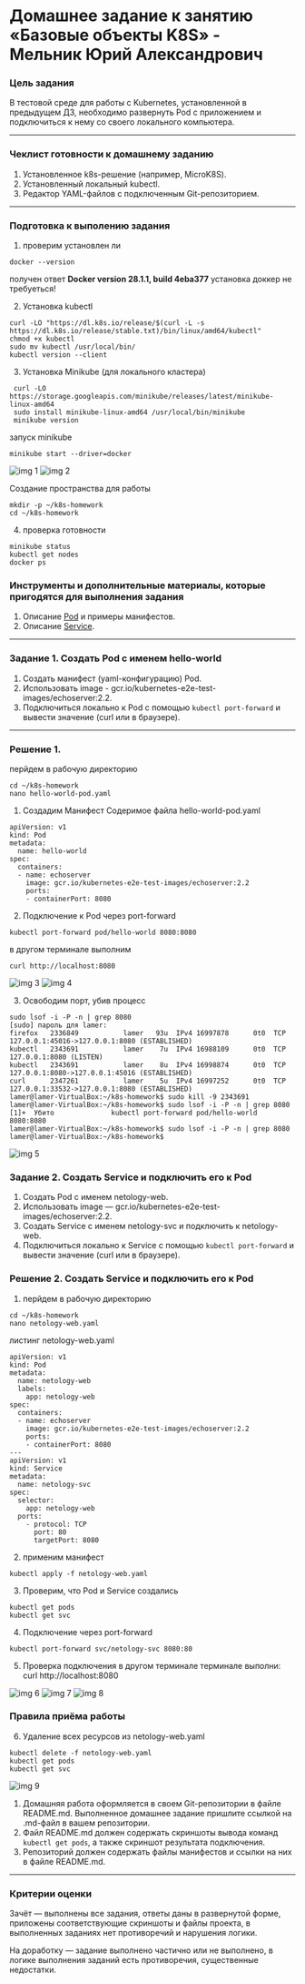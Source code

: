 # Домашнее задание к занятию «Базовые объекты K8S» - Мельник Юрий Александрович

### Цель задания

В тестовой среде для работы с Kubernetes, установленной в предыдущем ДЗ, необходимо развернуть Pod с приложением и подключиться к нему со своего локального компьютера. 

------

### Чеклист готовности к домашнему заданию

1. Установленное k8s-решение (например, MicroK8S).
2. Установленный локальный kubectl.
3. Редактор YAML-файлов с подключенным Git-репозиторием.

------
### Подготовка к выполению задания 

1. проверим установлен ли 
 ```
 docker --version
 ```
 получен ответ **Docker version 28.1.1, build 4eba377**
 установка доккер не требуеться!  

2. Установка kubectl
 ```
 curl -LO "https://dl.k8s.io/release/$(curl -L -s https://dl.k8s.io/release/stable.txt)/bin/linux/amd64/kubectl"
 chmod +x kubectl
 sudo mv kubectl /usr/local/bin/
 kubectl version --client
 ```

3. Установка Minikube (для локального кластера)
```
 curl -LO https://storage.googleapis.com/minikube/releases/latest/minikube-linux-amd64
 sudo install minikube-linux-amd64 /usr/local/bin/minikube
 minikube version
```
 запуск minikube
```
minikube start --driver=docker
```
![img 1](https://github.com/ysatii/kuber-homeworks1.2/blob/main/img/img1.jpg)
![img 2](https://github.com/ysatii/kuber-homeworks1.2/blob/main/img/img2.jpg)

Создание пространства для работы
```
mkdir -p ~/k8s-homework
cd ~/k8s-homework
```

4. проверка готовности 
```
minikube status
kubectl get nodes
docker ps
```

### Инструменты и дополнительные материалы, которые пригодятся для выполнения задания

1. Описание [Pod](https://kubernetes.io/docs/concepts/workloads/pods/) и примеры манифестов.
2. Описание [Service](https://kubernetes.io/docs/concepts/services-networking/service/).

------

### Задание 1. Создать Pod с именем hello-world

1. Создать манифест (yaml-конфигурацию) Pod.
2. Использовать image - gcr.io/kubernetes-e2e-test-images/echoserver:2.2.
3. Подключиться локально к Pod с помощью `kubectl port-forward` и вывести значение (curl или в браузере).

------

### Решение 1.
перйдем в рабочую директорию
```
cd ~/k8s-homework
nano hello-world-pod.yaml
```
1. Создадим Манифест 
Содеримое файла hello-world-pod.yaml
```
apiVersion: v1
kind: Pod
metadata:
  name: hello-world
spec:
  containers:
  - name: echoserver
    image: gcr.io/kubernetes-e2e-test-images/echoserver:2.2
    ports:
    - containerPort: 8080
```
2. Подключение к Pod через port-forward
```
kubectl port-forward pod/hello-world 8080:8080
```

в другом терминале выполним 
```
curl http://localhost:8080
```

![img 3](https://github.com/ysatii/kuber-homeworks1.2/blob/main/img/img3.jpg)
![img 4](https://github.com/ysatii/kuber-homeworks1.2/blob/main/img/img4.jpg)

3. Освободим порт,  убив процесс
```
sudo lsof -i -P -n | grep 8080
[sudo] пароль для lamer: 
firefox   2336849           lamer   93u  IPv4 16997878      0t0  TCP 127.0.0.1:45016->127.0.0.1:8080 (ESTABLISHED)
kubectl   2343691           lamer    7u  IPv4 16988109      0t0  TCP 127.0.0.1:8080 (LISTEN)
kubectl   2343691           lamer    8u  IPv4 16998874      0t0  TCP 127.0.0.1:8080->127.0.0.1:45016 (ESTABLISHED)
curl      2347261           lamer    5u  IPv4 16997252      0t0  TCP 127.0.0.1:33532->127.0.0.1:8080 (ESTABLISHED)
lamer@lamer-VirtualBox:~/k8s-homework$ sudo kill -9 2343691
lamer@lamer-VirtualBox:~/k8s-homework$ sudo lsof -i -P -n | grep 8080
[1]+  Убито              kubectl port-forward pod/hello-world 8080:8080
lamer@lamer-VirtualBox:~/k8s-homework$ sudo lsof -i -P -n | grep 8080
lamer@lamer-VirtualBox:~/k8s-homework$ 
```

![img 5](https://github.com/ysatii/kuber-homeworks1.2/blob/main/img/img5.jpg)

### Задание 2. Создать Service и подключить его к Pod

1. Создать Pod с именем netology-web.
2. Использовать image — gcr.io/kubernetes-e2e-test-images/echoserver:2.2.
3. Создать Service с именем netology-svc и подключить к netology-web.
4. Подключиться локально к Service с помощью `kubectl port-forward` и вывести значение (curl или в браузере).


### Решение 2. Создать Service и подключить его к Pod
1. перйдем в рабочую директорию
```
cd ~/k8s-homework
nano netology-web.yaml
```

листинг netology-web.yaml
```
apiVersion: v1
kind: Pod
metadata:
  name: netology-web
  labels:
    app: netology-web
spec:
  containers:
  - name: echoserver
    image: gcr.io/kubernetes-e2e-test-images/echoserver:2.2
    ports:
    - containerPort: 8080
---
apiVersion: v1
kind: Service
metadata:
  name: netology-svc
spec:
  selector:
    app: netology-web
  ports:
    - protocol: TCP
      port: 80
      targetPort: 8080
```

2. применим манифест
```
kubectl apply -f netology-web.yaml
```  

3. Проверим, что Pod и Service создались
```
kubectl get pods
kubectl get svc
```

4.  Подключение через port-forward
```
kubectl port-forward svc/netology-svc 8080:80
```

5.  Проверка подключения
в другом терминале терминале выполни:
curl http://localhost:8080

![img 6](https://github.com/ysatii/kuber-homeworks1.2/blob/main/img/img6.jpg)
![img 7](https://github.com/ysatii/kuber-homeworks1.2/blob/main/img/img7.jpg)
![img 8](https://github.com/ysatii/kuber-homeworks1.2/blob/main/img/img8.jpg)

### Правила приёма работы

6.  Удаление всех ресурсов из netology-web.yaml
```
kubectl delete -f netology-web.yaml
kubectl get pods
kubectl get svc
```
![img 9](https://github.com/ysatii/kuber-homeworks1.2/blob/main/img/img9.jpg)


1. Домашняя работа оформляется в своем Git-репозитории в файле README.md. Выполненное домашнее задание пришлите ссылкой на .md-файл в вашем репозитории.
2. Файл README.md должен содержать скриншоты вывода команд `kubectl get pods`, а также скриншот результата подключения.
3. Репозиторий должен содержать файлы манифестов и ссылки на них в файле README.md.

------

### Критерии оценки
Зачёт — выполнены все задания, ответы даны в развернутой форме, приложены соответствующие скриншоты и файлы проекта, в выполненных заданиях нет противоречий и нарушения логики.

На доработку — задание выполнено частично или не выполнено, в логике выполнения заданий есть противоречия, существенные недостатки.
